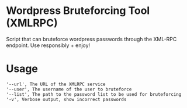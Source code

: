 # Wordpress Bruteforcing Tool (XMLRPC)
Script that can bruteforce wordpress passwords through the XML-RPC endpoint. Use responsibly + enjoy!

# Usage
```
'--url', The URL of the XMLRPC service
'--user', The username of the user to bruteforce
'--list', The path to the password list to be used for bruteforcing
'-v', Verbose output, show incorrect passwords
```
